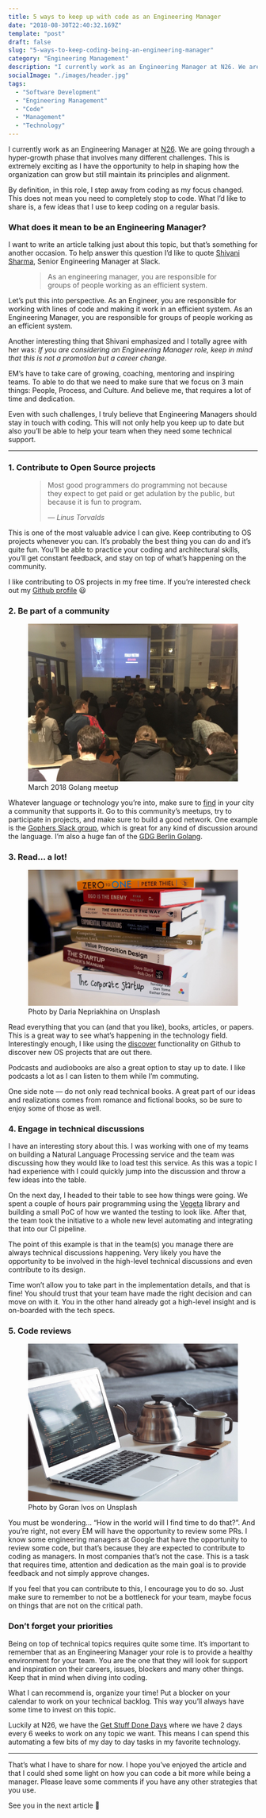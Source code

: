 ```yaml
---
title: 5 ways to keep up with code as an Engineering Manager
date: "2018-08-30T22:40:32.169Z"
template: "post"
draft: false
slug: "5-ways-to-keep-coding-being-an-engineering-manager"
category: "Engineering Management"
description: "I currently work as an Engineering Manager at N26. We are going through a hyper-growth phase that involves many different challenges. This is extremely exciting as I have the opportunity to help in shaping how the organization can grow but still maintain its principles and alignment."
socialImage: "./images/header.jpg"
tags:
  - "Software Development"
  - "Engineering Management"
  - "Code"
  - "Management"
  - "Technology"
---
```


I currently work as an Engineering Manager at [N26](https://n26.com/). We are going through a hyper-growth phase that involves many different challenges. This is extremely exciting as I have the opportunity to help in shaping how the organization can grow but still maintain its principles and alignment.

By definition, in this role, I step away from coding as my focus changed. This does not mean you need to completely stop to code. What I’d like to share is, a few ideas that I use to keep coding on a regular basis.

### What does it mean to be an Engineering Manager?
I want to write an article talking just about this topic, but that’s something for another occasion. To help answer this question I’d like to quote [Shivani Sharma](https://www.linkedin.com/in/ssharma29/), Senior Engineering Manager at Slack.

<figure>
	<blockquote>
		<p>As an engineering manager, you are responsible for groups of people working as an efficient system.</p>
	</blockquote>
</figure>

Let’s put this into perspective. As an Engineer, you are responsible for working with lines of code and making it work in an efficient system. As an Engineering Manager, you are responsible for groups of people working as an efficient system.

Another interesting thing that Shivani emphasized and I totally agree with her was: *If you are considering an Engineering Manager role, keep in mind that this is not a promotion but a career change*.

EM’s have to take care of growing, coaching, mentoring and inspiring teams. To able to do that we need to make sure that we focus on 3 main things: People, Process, and Culture. And believe me, that requires a lot of time and dedication.

Even with such challenges, I truly believe that Engineering Managers should stay in touch with coding. This will not only help you keep up to date but also you’ll be able to help your team when they need some technical support.

---

### 1. Contribute to Open Source projects

<figure>
	<blockquote>
		<p>Most good programmers do programming not because they expect to get paid or get adulation by the public, but because it is fun to program.</p>
		<footer>
			<cite>— Linus Torvalds</cite>
		</footer>
	</blockquote>
</figure>

This is one of the most valuable advice I can give. Keep contributing to OS projects whenever you can. It’s probably the best thing you can do and it’s quite fun. You’ll be able to practice your coding and architectural skills, you’ll get constant feedback, and stay on top of what’s happening on the community.

I like contributing to OS projects in my free time. If you’re interested check out my [Github profile](https://github.com/italolelis) 😃

### 2. Be part of a community

<figure>
	<img src="./images/meetup.jpg" alt="March 2018 Golang meetup picture with Italo Vietro as a speaker">
	<figcaption>March 2018 Golang meetup</figcaption>
</figure>


Whatever language or technology you’re into, make sure to [find](http://meetup.com/) in your city a community that supports it. Go to this community’s meetups, try to participate in projects, and make sure to build a good network. One example is the [Gophers Slack group](https://invite.slack.golangbridge.org/), which is great for any kind of discussion around the language. I’m also a huge fan of the [GDG Berlin Golang](https://www.meetup.com/golang-users-berlin/).

### 3. Read… a lot!

<figure>
	<img src="./images/books.jpg" alt="Photo by Daria Nepriakhina on Unsplash showing a stack of books">
	<figcaption>Photo by Daria Nepriakhina on Unsplash</figcaption>
</figure>

Read everything that you can (and that you like), books, articles, or papers. This is a great way to see what’s happening in the technology field. Interestingly enough, I like using the [discover](https://github.com/discover) functionality on Github to discover new OS projects that are out there.

Podcasts and audiobooks are also a great option to stay up to date. I like podcasts a lot as I can listen to them while I’m commuting.

One side note — do not only read technical books. A great part of our ideas and realizations comes from romance and fictional books, so be sure to enjoy some of those as well.

### 4. Engage in technical discussions
I have an interesting story about this. I was working with one of my teams on building a Natural Language Processing service and the team was discussing how they would like to load test this service. As this was a topic I had experience with I could quickly jump into the discussion and throw a few ideas into the table.

On the next day, I headed to their table to see how things were going. We spent a couple of hours pair programming using the [Vegeta](https://github.com/logzer0/vegeta) library and building a small PoC of how we wanted the testing to look like. After that, the team took the initiative to a whole new level automating and integrating that into our CI pipeline.

The point of this example is that in the team(s) you manage there are always technical discussions happening. Very likely you have the opportunity to be involved in the high-level technical discussions and even contribute to its design.

Time won’t allow you to take part in the implementation details, and that is fine! You should trust that your team have made the right decision and can move on with it. You in the other hand already got a high-level insight and is on-boarded with the tech specs.

### 5. Code reviews

<figure>
	<img src="./images/review.jpg" alt="Photo by Goran Ivos on Unsplash showing a laptop with code. Next to it shows a brown coffee mug and one iPhone facing down.">
	<figcaption>Photo by Goran Ivos on Unsplash</figcaption>
</figure>

You must be wondering… “How in the world will I find time to do that?”. And you’re right, not every EM will have the opportunity to review some PRs. I know some engineering managers at Google that have the opportunity to review some code, but that’s because they are expected to contribute to coding as managers. In most companies that’s not the case. This is a task that requires time, attention and dedication as the main goal is to provide feedback and not simply approve changes.

If you feel that you can contribute to this, I encourage you to do so. Just make sure to remember to not be a bottleneck for your team, maybe focus on things that are not on the critical path.

### Don’t forget your priorities
Being on top of technical topics requires quite some time. It’s important to remember that as an Engineering Manager your role is to provide a healthy environment for your team. You are the one that they will look for support and inspiration on their careers, issues, blockers and many other things. Keep that in mind when diving into coding.

What I can recommend is, organize your time! Put a blocker on your calendar to work on your technical backlog. This way you’ll always have some time to invest on this topic.

Luckily at N26, we have the [Get Stuff Done Days](https://medium.com/insiden26/getting-stuff-done-days-at-n26-a70105e6b9c9) where we have 2 days every 6 weeks to work on any topic we want. This means I can spend this automating a few bits of my day to day tasks in my favorite technology.

---

That’s what I have to share for now. I hope you’ve enjoyed the article and that I could shed some light on how you can code a bit more while being a manager. Please leave some comments if you have any other strategies that you use.

See you in the next article 👋
